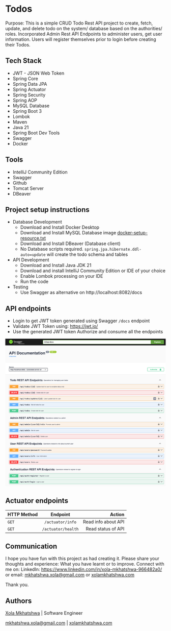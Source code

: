 # Todos

Purpose:
This is a simple CRUD Todo Rest API project to create, fetch, update, and delete todo on the system/ database based on 
the authorities/ roles. Incorporated Admin Rest API Endpoints to administer users, 
get user information. Users will register themselves prior to login before creating their Todos.

## Tech Stack

* JWT - JSON Web Token 
* Spring Core
* Spring Data JPA
* Spring Actuator 
* Spring Security 
* Spring AOP 
* MySQL Database
* Spring Boot 3 
* Lombok 
* Maven 
* Java 21 
* Spring Boot Dev Tools
* Swagger
* Docker

## Tools
* IntelliJ Community Edition 
* Swagger 
* Github 
* Tomcat Server 
* DBeaver

## Project setup instructions
* Database Development 
  - Download and Install Docker Desktop
  - Download and Install MySQL Database image [docker-setup-resource.txt](docker-setup-resource.txt)
  - Download and Install DBeaver (Database client)
  - No Database scripts required. `spring.jpa.hibernate.ddl-auto=update` will create the todo schema and tables
* API Development
    - Download and Install Java JDK 21
    - Download and install IntelliJ Community Edition or IDE of your choice
    - Enable Lombok processing on your IDE
    - Run the code
* Testing
  - Use Swagger as alternative on http://localhost:8082/docs

## API endpoints
* Login to get JWT token generated using Swagger `/docs` endpoint
* Validate JWT Token using: https://jwt.io/
* Use the generated JWT token Authorize and consume all the endpoints


![img.png](img.png)
## Actuator endpoints

| HTTP Method | Endpoint |                      Action |
| :---         |     :---:      |----------------------------:|
| `GET`   | `/actuator/info` |         Read info about API |
| `GET`   | `/actuator/health` |          Read status of API |


## Communication

I hope you have fun with this project as had creating it. Please share your thoughts and experience: What you have 
learnt or to improve. Connect with me on: LinkedIn: https://www.linkedin.com/in/xola-mkhatshwa-966482a0/ or 
email: mkhatshwa.xola@gmail.com or [xolamkhatshwa.com](https://xolamkhatshwa.com/)

Thank you.

## Authors

[Xola Mkhatshwa](https://github.com/xmkhatshwa) | Software Engineer

mkhatshwa.xola@gmail.com | [xolamkhatshwa.com](https://xolamkhatshwa.com/)
